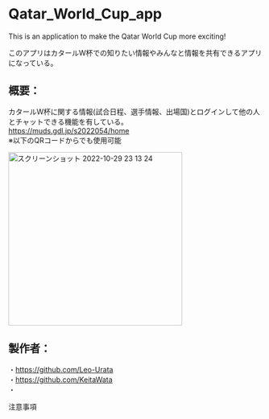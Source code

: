 # Qatar_World_Cup_app
This is an application to make the Qatar World Cup more exciting!

このアプリはカタールW杯での知りたい情報やみんなと情報を共有できるアプリになっている。

## 概要：

カタールW杯に関する情報(試合日程、選手情報、出場国)とログインして他の人とチャットできる機能を有している。\
https://muds.gdl.jp/s2022054/home  \
※以下のQRコードからでも使用可能

<img width="345" alt="スクリーンショット 2022-10-29 23 13 24" src="https://user-images.githubusercontent.com/74957678/198836273-290c2b4e-29ef-4b4e-944c-654786b0299c.png">



## 製作者：
・https://github.com/Leo-Urata \
・https://github.com/KeitaWata \
・



注意事項


